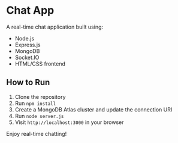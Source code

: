 # Chat App

A real-time chat application built using:
- Node.js
- Express.js
- MongoDB
- Socket.IO
- HTML/CSS frontend

## How to Run

1. Clone the repository
2. Run `npm install`
3. Create a MongoDB Atlas cluster and update the connection URI
4. Run `node server.js`
5. Visit `http://localhost:3000` in your browser

Enjoy real-time chatting!
